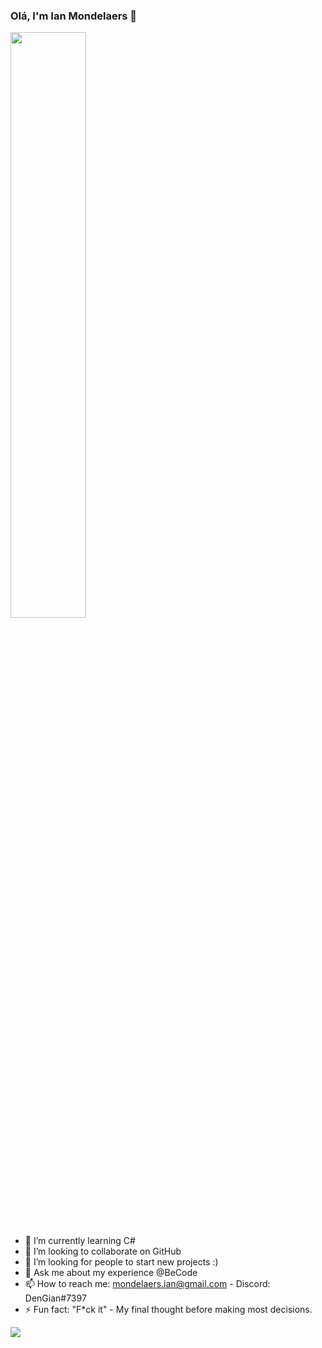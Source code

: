### Olá, I'm Ian Mondelaers 👋

  <img 
    width="49%"
    src="http://github-readme-streak-stats.herokuapp.com?user=DenGian&border=e4e2e2&theme=radical" />  

<!-- 🔭 I’m currently working on ...-->
- 🌱 I’m currently learning C#
- 👯 I’m looking to collaborate on GitHub 
- 🤔 I’m looking for people to start new projects :)
- 💬 Ask me about my experience @BeCode
- 📫 How to reach me: mondelaers.ian@gmail.com - Discord: DenGian#7397
- ⚡ Fun fact: "F*ck it" - My final thought before making most decisions.

<img src="https://github-readme-stats.vercel.app/api?username=DenGian&&show_icons=true&title_color=ffffff&icon_color=0c22f0&text_color=ffffff&bg_color=191919">
